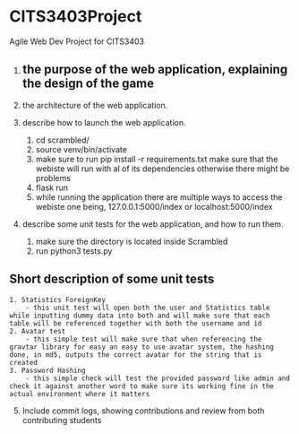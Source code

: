# CITS3403Project

Agile Web Dev Project for CITS3403 

1. the purpose of the web application, explaining the design of the game
    - 

2. the architecture of the web application.
3. describe how to launch the web application.
    1. cd scrambled/
    2. source venv/bin/activate
    3. make sure to run pip install -r requirements.txt make sure that the webiste will run with al of its dependencies otherwise there might be   problems
    4. flask run  
    5. while running the application there are multiple ways to access the webiste one being, 127.0.0.1:5000/index or localhost:5000/index
4. describe some unit tests for the web application, and how to run them.
    1. make sure the directory is located inside Scrambled 
    2. run python3 tests.py

## Short description of some unit tests

    1. Statistics ForeignKey
        - this unit test will open both the user and Statistics table while inputting dummy data into both and will make sure that each table will be referenced together with both the username and id
    2. Avatar test  
        - this simple test will make sure that when referencing the gravtar library for easy an easy to use avatar system, the hashing done, in md5, outputs the correct avatar for the string that is created 
    3. Password Hashing 
        - this simple check will test the provided password like admin and check it against another word to make sure its working fine in the actual environment where it matters 
5. Include commit logs, showing contributions and review from both contributing students


